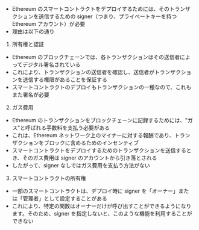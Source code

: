 - Ethereum のスマートコントラクトをデプロイするためには、そのトランザクションを送信するための signer（つまり、プライベートキーを持つ Ethereum アカウント）が必要
- 理由は以下の通り

1. 所有権と認証

- Ethereum のブロックチェーンでは、各トランザクションはその送信者によってデジタル署名されている
- これにより、トランザクションの送信者を確認し、送信者がトランザクションを送信する権限があることを保証する
- スマートコントラクトのデプロイもトランザクションの一種なので、これもまた署名が必要

2. ガス費用

- Ethereum のトランザクションをブロックチェーンに記録するためには、"ガス"と呼ばれる手数料を支払う必要がある
- これは、Ethereum ネットワーク上のマイナーに対する報酬であり、トランザクションをブロックに含めるためのインセンティブ
- スマートコントラクトをデプロイするためのトランザクションを送信するとき、そのガス費用は signer のアカウントから引き落とされる
- したがって、signer なしではガス費用を支払う方法がない

3. スマートコントラクトの所有権

- 一部のスマートコントラクトは、デプロイ時に signer を「オーナー」または「管理者」として設定することがある
- これにより、特定の関数はオーナーだけが呼び出すことができるようになります。そのため、signer を指定しないと、このような機能を利用することができない
